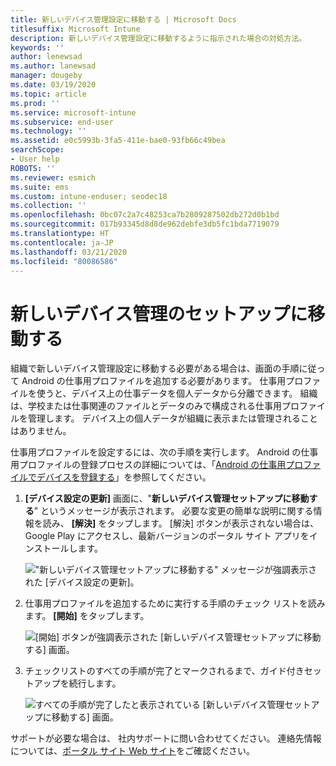 ```yaml
---
title: 新しいデバイス管理設定に移動する | Microsoft Docs
titlesuffix: Microsoft Intune
description: 新しいデバイス管理設定に移動するように指示された場合の対処方法。
keywords: ''
author: lenewsad
ms.author: lanewsad
manager: dougeby
ms.date: 03/19/2020
ms.topic: article
ms.prod: ''
ms.service: microsoft-intune
ms.subservice: end-user
ms.technology: ''
ms.assetid: e0c5993b-3fa5-411e-bae0-93fb66c49bea
searchScope:
- User help
ROBOTS: ''
ms.reviewer: esmich
ms.suite: ems
ms.custom: intune-enduser; seodec18
ms.collection: ''
ms.openlocfilehash: 0bc07c2a7c48253ca7b2809287502db272d0b1bd
ms.sourcegitcommit: 017b93345d8d8de962debfe3db5fc1bda7719079
ms.translationtype: HT
ms.contentlocale: ja-JP
ms.lasthandoff: 03/21/2020
ms.locfileid: "80086586"
---
```

# <a name="move-to-new-device-management-setup"></a>新しいデバイス管理のセットアップに移動する  

組織で新しいデバイス管理設定に移動する必要がある場合は、画面の手順に従って Android の仕事用プロファイルを追加する必要があります。 仕事用プロファイルを使うと、デバイス上の仕事データを個人データから分離できます。 組織は、学校または仕事関連のファイルとデータのみで構成される仕事用プロファイルを管理します。 デバイス上の個人データが組織に表示または管理されることはありません。 

仕事用プロファイルを設定するには、次の手順を実行します。 Android の仕事用プロファイルの登録プロセスの詳細については、「[Android の仕事用プロファイルでデバイスを登録する](./enroll-device-android-work-profile.md)」を参照してください。  

 1. **[デバイス設定の更新]** 画面に、"**新しいデバイス管理セットアップに移動する**" というメッセージが表示されます。 必要な変更の簡単な説明に関する情報を読み、 **[解決]** をタップします。 [解決] ボタンが表示されない場合は、Google Play にアクセスし、最新バージョンのポータル サイト アプリをインストールします。  

    !["新しいデバイス管理セットアップに移動する" メッセージが強調表示された **[デバイス設定の更新]**。](./media/intune-company-portal-update-settings.png)  

2. 仕事用プロファイルを追加するために実行する手順のチェック リストを読みます。 **[開始]** をタップします。 

    ![[開始] ボタンが強調表示された [新しいデバイス管理セットアップに移動する] 画面。](./media/company-portal-unfinished-checklist-2003.png)  

3. チェックリストのすべての手順が完了とマークされるまで、ガイド付きセットアップを続行します。  

    ![すべての手順が完了したと表示されている **[新しいデバイス管理セットアップに移動する]** 画面。](./media/company-portal-checklist-2003.png)  

サポートが必要な場合は、 社内サポートに問い合わせてください。 連絡先情報については、[ポータル サイト Web サイト](https://go.microsoft.com/fwlink/?linkid=2010980)をご確認ください。  
